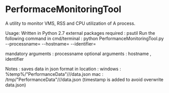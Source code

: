 # PerformaceMonitoringTool
A utility to monitor VMS, RSS and CPU utilization of A process.

Usage:
Written in Python 2.7
external packages required : psutil
Run the following command in cmd/terminal :
python PerformanceMonitoringTool.py --processname=<processname to be monitored> --hostname=<remote machine hostname to send data via post call> --identifier=<a unique identifier>

mandatory arguments :  processname
optional arguments : hostname , identifier

Notes :
saves data in json format in location : 
windows : %temp%/"PerformanceData"/<identifier>/<timeStamp>/data.json
mac : /tmp/"PerformanceData"/<identifier>/<timeStamp>/data.json
(timestamp is added to avoid overwrite data.json)
